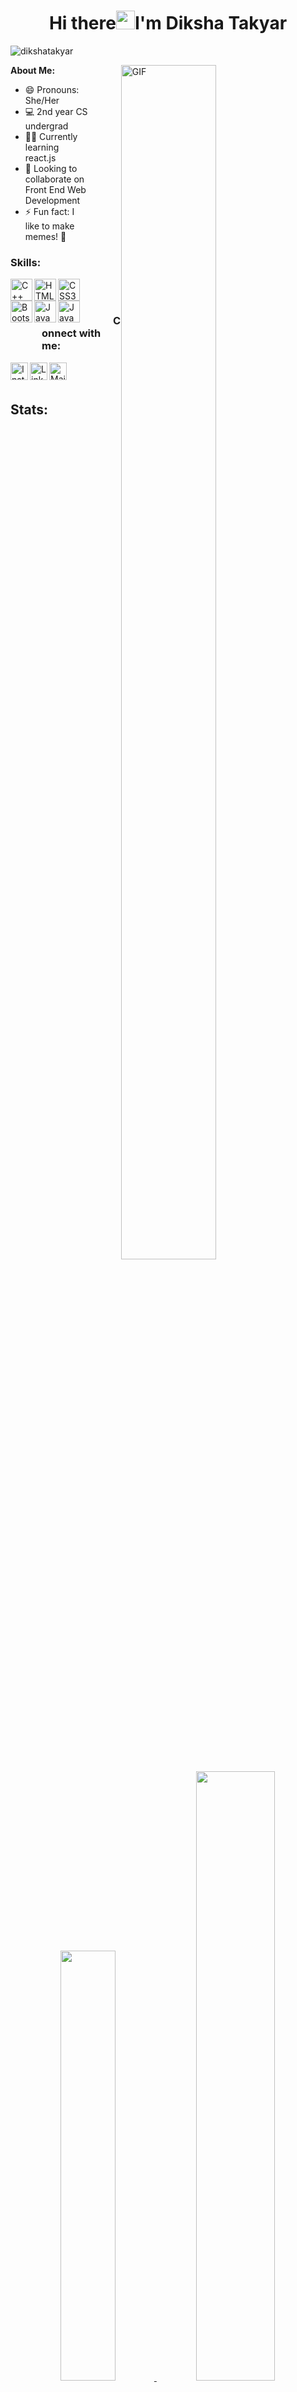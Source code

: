 <h1 align="center">Hi there<img src="https://raw.githubusercontent.com/MartinHeinz/MartinHeinz/master/wave.gif" width="30px">I'm Diksha Takyar </h1>


<p align="left"> <img src="https://komarev.com/ghpvc/?username=dikshatakyar&label=Profile%20views&color=0e75b6&style=flat" alt="dikshatakyar"  />  </p>

<img align="right" alt="GIF" src="https://i.giphy.com/media/LMcB8XospGZO8UQq87/giphy.webp" width="55%" height="70%" style="margin:0 50px;"> 



<b> About Me: </b>
- 😄 Pronouns: She/Her
- 💻 2nd year CS undergrad
- 👩‍💻 Currently learning react.js
- 🤝 Looking to collaborate on Front End Web Development 
- ⚡ Fun fact: I like to make memes! 🤪 




<h3 align="left">Skills: </h3>

<img align="left" title="C++" alt="C++" height="35px" src="https://upload.wikimedia.org/wikipedia/commons/thumb/1/18/ISO_C%2B%2B_Logo.svg/1822px-ISO_C%2B%2B_Logo.svg.png" />
<img align="left" title="HTML5" alt="HTML5" width="35px" src="https://image.flaticon.com/icons/png/512/1216/1216733.png" />
<img align="left" title="CSS3" alt="CSS3" width="35px" src="https://www.kindpng.com/picc/m/464-4640184_css3-png-download-css-icon-transparent-png.png" />
<img align="left" title="Bootstrap" alt="Bootstrap" width="35px" src="https://img.icons8.com/color/452/bootstrap.png" />
<img align="left" title="JavaScript" alt="JavaScript" height="35px" src="https://cdn.iconscout.com/icon/free/png-512/javascript-2752148-2284965.png" />
<img align="left" title="Java" alt="Java" height="35px" src="https://image.flaticon.com/icons/png/512/226/226777.png" />



<br>
<br>
<h3 style="left: 50px; position:relative;">Connect with me:</h3> 

<a href="https://www.instagram.com/the.resilient_/" target="_blank" ><img align="left" title="Instagram - Diksha Takyar" alt="Instagram" height="28px" src="https://upload.wikimedia.org/wikipedia/commons/thumb/a/a5/Instagram_icon.png/1024px-Instagram_icon.png" /></a>
<a href="https://www.linkedin.com/in/diksha-takyar-3a50721b9/" target="_blank" ><img align="left" title="LinkedIn - Diksha Takyar" alt="LinkedIn" height="28px" src="https://image.flaticon.com/icons/png/512/174/174857.png" /></a>
<a href="mailto:diksha.takyar@gmail.com"><img align="left" title="Mail - Diksha Takyar" alt="Mail" height="28px" src="https://image.flaticon.com/icons/png/512/281/281769.png" /></a>

<br>
<br>

## Stats:



<p align="center">
<a href="https://github.com/dikshatakyar">
  
  <img  width="42%" src="https://github-readme-stats.vercel.app/api/top-langs/?username=dikshatakyar&layout=compact&theme=radical&hide_border=true" />
  
<!-- <img   width="55%" src="https://github-readme-streak-stats.herokuapp.com/?user=dikshatakyar&theme=radical&hide_border=true&include_all_commits=true&hide_title=true" /> -->

<img   width="50%" src="https://github-readme-stats.vercel.app/api?username=dikshatakyar&show_icons=true&hide_border=true&theme=radical" />


  <br><br>
<img alt="Diksha's Activity Graph" width="99%" src="https://activity-graph.herokuapp.com/graph?username=dikshatakyar&bg_color=191621&color=e4dc87&line=cc70a9&point=ffffff&hide_border=true">




 </a>
</p>

<br>
<br>
<br>



<p align="center">
    :arrow_down: Scroll down to see my top repositories :arrow_down:
    <br>
    <b>
      Show some ❤️ by starring some of the repos!
    </b>
</p>
